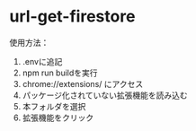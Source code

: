 # url-get-firestore

使用方法：
1. .envに追記
2. npm run buildを実行
3. chrome://extensions/ にアクセス
4. パッケージ化されていない拡張機能を読み込む
5. 本フォルダを選択
6. 拡張機能をクリック